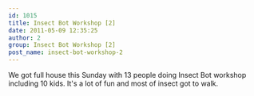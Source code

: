 ```yaml
---
id: 1015
title: Insect Bot Workshop [2]
date: 2011-05-09 12:35:25
author: 2
group: Insect Bot Workshop [2]
post_name: insect-bot-workshop-2
---
```


We got full house this Sunday with 13 people doing Insect Bot workshop including 10 kids. It's a lot of fun and most of insect got to walk.
